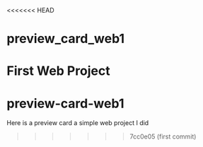 <<<<<<< HEAD
# preview_card_web1
First Web Project
=======
# preview-card-web1
Here is a preview card a simple web project I did
>>>>>>> 7cc0e05 (first commit)
